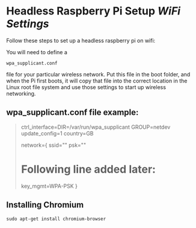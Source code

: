 # Headless Raspberry Pi Setup *WiFi Settings*

Follow these steps to set up a headless raspberry pi on wifi:


You will need to define a

`wpa_supplicant.conf`

file for your particular wireless network.
Put this file in the boot folder, and when the Pi first boots,
it will copy that file into the correct location in the Linux root file system 
and use those settings to start up wireless networking.


## wpa_supplicant.conf file example:


> ctrl_interface=DIR=/var/run/wpa_supplicant GROUP=netdev
> update_config=1
> country=GB
>
> network={
> ssid="<Name of your wireless LAN>"
> psk="<Password for your wireless LAN>"
> # Following line added later:
> key_mgmt=WPA-PSK
> }



## Installing Chromium

`sudo apt-get install chromium-browser`


